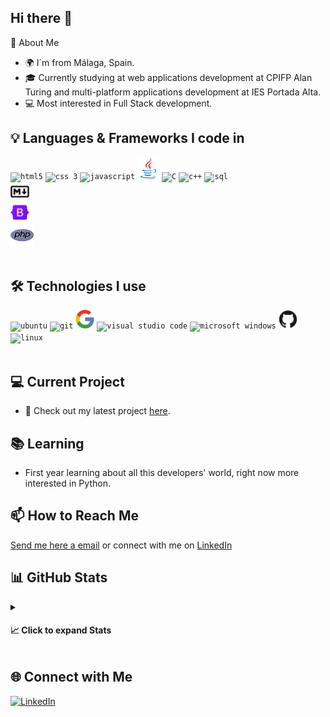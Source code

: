 <!-- Welcome Section -->
## Hi there 👋
<!-- About Me Section -->
💬 About Me 
- 🌍 I´m from Málaga, Spain.
- 🎓  Currently studying at web applications development at CPIFP Alan Turing and multi-platform applications development at IES Portada Alta. 
- 💻 Most interested in Full Stack development.

<!-- Languages & techs -->
## :bulb: Languages & Frameworks I code in
<code><img title="HTML 5" alt="html5" width="30px" src="https://cdn.jsdelivr.net/gh/devicons/devicon/icons/html5/html5-original.svg" /></code>
<code><img title="CSS 3" alt="css 3" width="30px" src="https://cdn.jsdelivr.net/gh/devicons/devicon/icons/css3/css3-original.svg" /></code>
<code><img title="JavaScript" alt="javascript" width="30px" src="https://cdn.jsdelivr.net/gh/devicons/devicon/icons/javascript/javascript-original.svg" /></code>
<code><img title="Java" alt="java" width="35px" src="https://github.com/devicons/devicon/blob/v2.16.0/icons/java/java-original.svg" /></code>
<code><img title="C" alt="C" width="30px" src="https://cdn.jsdelivr.net/gh/devicons/devicon/icons/c/c-original.svg" /></code>
<code><img title="C++" alt="c++" width="27px" src="https://upload.wikimedia.org/wikipedia/commons/thumb/1/18/ISO_C%2B%2B_Logo.svg/459px-ISO_C%2B%2B_Logo.svg.png" /></code>
<code><img title="SQL" alt="sql" width="50px" src="https://www.stonebranch.com/integration-hub/media/3c/64/66/1636642258/Stonebranch_SQL_Vendor_Product_Logo.svg" /></code>
<code> <img title="Markdown" alt="markdown" width="30px" src="https://github.com/devicons/devicon/blob/v2.16.0/icons/markdown/markdown-original.svg" /></code>
<code> <img title="BootStrap" alt="bootstrap" width="30px" src="https://github.com/devicons/devicon/blob/v2.16.0/icons/bootstrap/bootstrap-original.svg" /></code>
<code> <img title="PHP" alt="php" width="37px" src="https://github.com/devicons/devicon/blob/master/icons/php/php-original.svg" /></code>
</br></br>

## :hammer_and_wrench: Technologies I use
<code><img title="Ubuntu" alt="ubuntu" width="30px" src="https://cdn.jsdelivr.net/gh/devicons/devicon/icons/ubuntu/ubuntu-plain.svg" /></code>
<code><img title="Git" alt="git" width="30px" src="https://cdn.jsdelivr.net/gh/devicons/devicon/icons/git/git-original.svg" /></code>
<code><img title="Google" alt="google" width="30px" src="https://github.com/devicons/devicon/blob/v2.16.0/icons/google/google-original.svg" /></code>
<code><img title="VS Code" alt="visual studio code" width="30px" src="https://cdn.jsdelivr.net/gh/devicons/devicon/icons/vscode/vscode-original.svg" /></code>
<code><img title="Windows" alt="microsoft windows" width="30px" src="https://cdn.jsdelivr.net/gh/devicons/devicon/icons/windows8/windows8-original.svg" /></code>
<code><img title="GitHub" alt="github" width="30px" src="https://github.com/devicons/devicon/blob/v2.16.0/icons/github/github-original.svg" /></code>
<code><img title="Linux" alt="linux" width="30px" src="https://cdn.jsdelivr.net/gh/devicons/devicon/icons/linux/linux-original.svg" /></code>
</br></br>

<!-- Current Project Section -->
## 💻 Current Project

- 🔗 Check out my latest project [here](https://rjrbio.alwaysdata.net/).

<!-- Learning Section -->
## 📚 Learning

- First year learning about all this developers' world, right now more interested in Python.

<!-- How to Reach Me Section -->
## 📫 How to Reach Me

<a href="https://mail.google.com/mail/?view=cm&fs=1&to=joseftf1991@gmail.com&su=Consulta&body=Hola, quisiera hacer una consulta sobre...">Send me here a email</a> or connect with me on [LinkedIn](https://www.linkedin.com/in/rjrbio/)

<!-- GitHub Stats Section -->
## 📊 GitHub Stats

<details>
  <summary><h4>📈 Click to expand Stats</h4></summary>

  <p align="center">
    <img src="https://github-readme-stats.vercel.app/api/top-langs/?username=rjrbio&layout=compact&theme=algolia&hide_border=true" alt="Top Languages">
  </p>
  <p align="center">
    <img src="https://github-readme-stats.vercel.app/api?username=rjrbio&show_icons=true&hide_border=true&theme=algolia" alt="GitHub Stats">
  </p>
</details>

<!-- Social Media Section -->
## 🌐 Connect with Me

<div align="left">
  <a href="https://www.linkedin.com/in/rjrbio/" target="_blank" ><img src="https://raw.githubusercontent.com/Raymo111/Raymo111/master/socials/linkedin.png" height="40em" alt="LinkedIn"></a>
</div>
